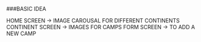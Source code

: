 ###BASIC IDEA

HOME SCREEN -> IMAGE CAROUSAL FOR DIFFERENT CONTINENTS
CONTINENT SCREEN -> IMAGES FOR CAMPS
FORM SCREEN -> TO ADD A NEW CAMP

